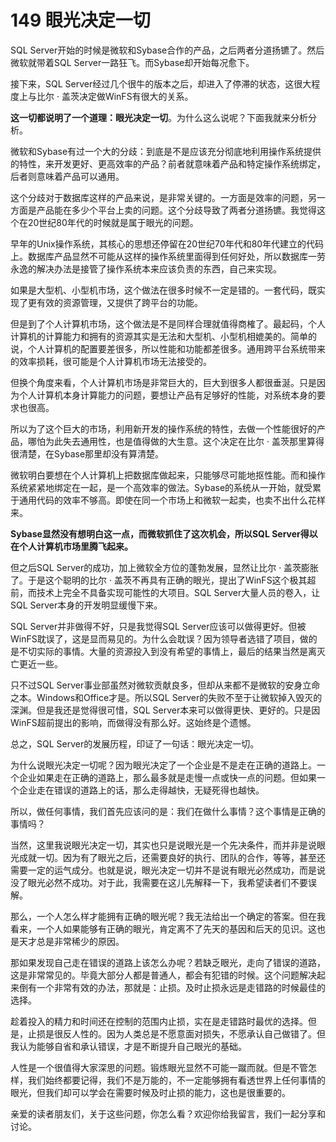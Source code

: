 # 149 眼光决定一切

SQL
Server开始的时候是微软和Sybase合作的产品，之后两者分道扬镳了。然后微软就带着SQL
Server一路狂飞。而Sybase却开始每况愈下。

接下来，SQL
Server经过几个很牛的版本之后，却进入了停滞的状态，这很大程度上与比尔 ·
盖茨决定做WinFS有很大的关系。

**这一切都说明了一个道理：眼光决定一切**。为什么这么说呢？下面我就来分析分析。

微软和Sybase有过一个大的分歧：到底是不是应该充分彻底地利用操作系统提供的特性，来开发更好、更高效率的产品？前者就意味着产品和特定操作系统绑定，后者则意味着产品可以通用。

这个分歧对于数据库这样的产品来说，是非常关键的。一方面是效率的问题，另一方面是产品能在多少个平台上卖的问题。这个分歧导致了两者分道扬镳。我觉得这个在20世纪80年代的时候就是属于眼光的问题。

早年的Unix操作系统，其核心的思想还停留在20世纪70年代和80年代建立的代码上。数据库产品显然不可能从这样的操作系统里面得到任何好处，所以数据库一劳永逸的解决办法是接管了操作系统本来应该负责的东西，自己来实现。

如果是大型机、小型机市场，这个做法在很多时候不一定是错的。一套代码，既实现了更有效的资源管理，又提供了跨平台的功能。

但是到了个人计算机市场，这个做法是不是同样合理就值得商榷了。最起码，个人计算机的计算能力和拥有的资源其实是无法和大型机、小型机相媲美的。简单的说，个人计算机的配置要差很多，所以性能和功能都差很多。通用跨平台系统带来的效率损耗，很可能是个人计算机市场无法接受的。

但换个角度来看，个人计算机市场是非常巨大的，巨大到很多人都很垂涎。只是因为个人计算机本身计算能力的问题，要想让产品有足够好的性能，对系统本身的要求也很高。

所以为了这个巨大的市场，利用新开发的操作系统的特性，去做一个性能很好的产品，哪怕为此失去通用性，也是值得做的大生意。这个决定在比尔
· 盖茨那里算得很清楚，在Sybase那里却没有算清楚。

微软明白要想在个人计算机上把数据库做起来，只能够尽可能地抠性能。而和操作系统紧紧地绑定在一起，是一个高效率的做法。Sybase的系统从一开始，就受累于通用代码的效率不够高。即使在同一个市场上和微软一起卖，也卖不出什么花样来。

**Sybase显然没有想明白这一点，而微软抓住了这次机会，所以SQL
Server得以在个人计算机市场里腾飞起来。**

但之后SQL Server的成功，加上微软全方位的蓬勃发展，显然让比尔 ·
盖茨膨胀了。于是这个聪明的比尔 ·
盖茨不再具有正确的眼光，提出了WinFS这个极其超前，而技术上完全不具备实现可能性的大项目。SQL
Server大量人员的卷入，让SQL Server本身的开发明显缓慢下来。

SQL Server并非做得不好，只是我觉得SQL
Server应该可以做得更好。但被WinFS耽误了，这是显而易见的。为什么会耽误？因为领导者选错了项目，做的是不切实际的事情。大量的资源投入到没有希望的事情上，最后的结果当然是离灭亡更近一些。

只不过SQL
Server事业部虽然对微软贡献良多，但却从来都不是微软的安身立命之本。Windows和Office才是。所以SQL
Server的失败不至于让微软掉入毁灭的深渊。但是我还是觉得很可惜，SQL
Server本来可以做得更快、更好的。只是因WinFS超前提出的影响，而做得没有那么好。这始终是个遗憾。

总之，SQL Server的发展历程，印证了一句话：眼光决定一切。

为什么说眼光决定一切呢？因为眼光决定了一个企业是不是走在正确的道路上。一个企业如果走在正确的道路上，那么最多就是走慢一点或快一点的问题。但如果一个企业走在错误的道路上的话，那么走得越快，无疑死得也越快。

所以，做任何事情，我们首先应该问的是：我们在做什么事情？这个事情是正确的事情吗？

当然，这里我说眼光决定一切，其实也只是说眼光是一个先决条件，而并非是说眼光成就一切。因为有了眼光之后，还需要良好的执行、团队的合作，等等，甚至还需要一定的运气成分。也就是说，眼光决定一切并不是说有眼光必然成功，而是说没了眼光必然不成功。对于此，我需要在这儿先解释一下，我希望读者们不要误解。

那么，一个人怎么样才能拥有正确的眼光呢？我无法给出一个确定的答案。但在我看来，一个人如果能够有正确的眼光，肯定离不了先天的基因和后天的见识。这也是天才总是非常稀少的原因。

那如果发现自己走在错误的道路上该怎么办呢？若缺乏眼光，走向了错误的道路，这是非常常见的。毕竟大部分人都是普通人，都会有犯错的时候。这个问题解决起来倒有一个非常有效的办法，那就是：止损。及时止损永远是走错路的时候最佳的选择。

趁着投入的精力和时间还在控制的范围内止损，实在是走错路时最优的选择。但是，止损是很反人性的。因为人类总是不愿意面对损失，不愿承认自己做错了。但我认为能够自省和承认错误，才是不断提升自己眼光的基础。

人性是一个很值得大家深思的问题。锻炼眼光显然不可能一蹴而就。但是不管怎样，我们始终都要记得，我们不是万能的，不一定能够拥有看透世界上任何事情的眼光，但我们却可以学会在需要时候及时止损的能力，这也是很重要的。

亲爱的读者朋友们，关于这些问题，你怎么看？欢迎你给我留言，我们一起分享和讨论。
